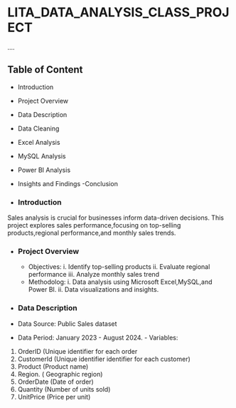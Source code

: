 # LITA_DATA_ANALYSIS_CLASS_PROJECT
....

## Table of Content
- Introduction 
- Project Overview 
- Data Description 
- Data Cleaning 
- Excel Analysis 
- MySQL Analysis 
- Power BI Analysis 
- Insights and Findings 
-Conclusion 

- ### Introduction 
Sales analysis is crucial for businesses inform data-driven decisions. This project explores sales performance,focusing on top-selling products,regional performance,and monthly sales trends.

- ### Project Overview 
  - Objectives:
   i. Identify top-selling products 
  ii. Evaluate regional performance 
 iii. Analyze monthly sales trend 
  - Methodolog:
  i. Data analysis using Microsoft Excel,MySQL,and Power BI.
 ii. Data visualizations and insights.

- ### Data Description 
 - Data Source: Public Sales dataset
 - Data Period: January 2023 - August 2024.        - Variables:
  1. OrderID (Unique identifier for each order 
  2. CustomerId (Unique identifier identifier for each customer)
  3. Product (Product name)
  4. Region. ( Geographic region)
  5. OrderDate (Date of order)
  6. Quantity (Number of units sold)
  7. UnitPrice (Price per unit)